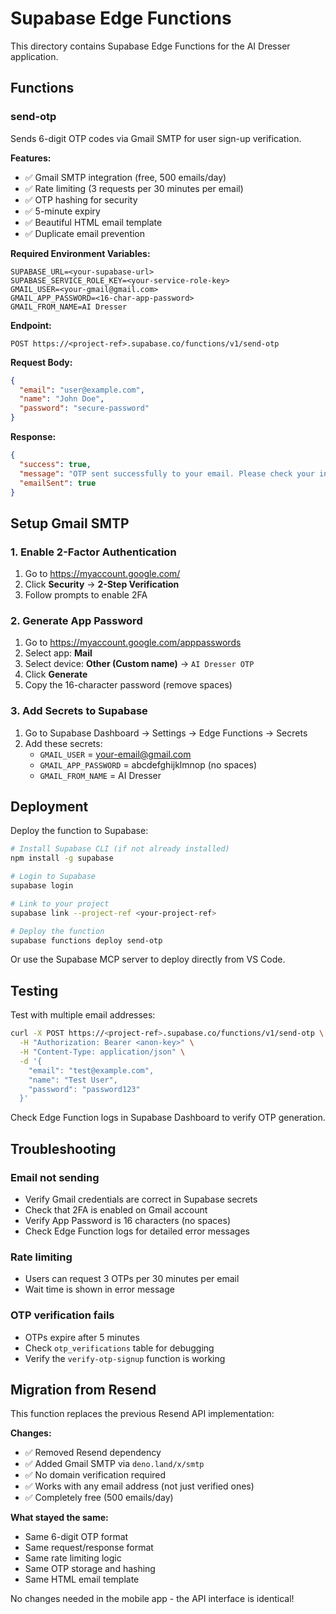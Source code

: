 # Supabase Edge Functions

This directory contains Supabase Edge Functions for the AI Dresser application.

## Functions

### send-otp

Sends 6-digit OTP codes via Gmail SMTP for user sign-up verification.

**Features:**
- ✅ Gmail SMTP integration (free, 500 emails/day)
- ✅ Rate limiting (3 requests per 30 minutes per email)
- ✅ OTP hashing for security
- ✅ 5-minute expiry
- ✅ Beautiful HTML email template
- ✅ Duplicate email prevention

**Required Environment Variables:**
```
SUPABASE_URL=<your-supabase-url>
SUPABASE_SERVICE_ROLE_KEY=<your-service-role-key>
GMAIL_USER=<your-gmail@gmail.com>
GMAIL_APP_PASSWORD=<16-char-app-password>
GMAIL_FROM_NAME=AI Dresser
```

**Endpoint:**
```
POST https://<project-ref>.supabase.co/functions/v1/send-otp
```

**Request Body:**
```json
{
  "email": "user@example.com",
  "name": "John Doe",
  "password": "secure-password"
}
```

**Response:**
```json
{
  "success": true,
  "message": "OTP sent successfully to your email. Please check your inbox.",
  "emailSent": true
}
```

## Setup Gmail SMTP

### 1. Enable 2-Factor Authentication
1. Go to https://myaccount.google.com/
2. Click **Security** → **2-Step Verification**
3. Follow prompts to enable 2FA

### 2. Generate App Password
1. Go to https://myaccount.google.com/apppasswords
2. Select app: **Mail**
3. Select device: **Other (Custom name)** → `AI Dresser OTP`
4. Click **Generate**
5. Copy the 16-character password (remove spaces)

### 3. Add Secrets to Supabase
1. Go to Supabase Dashboard → Settings → Edge Functions → Secrets
2. Add these secrets:
   - `GMAIL_USER` = your-email@gmail.com
   - `GMAIL_APP_PASSWORD` = abcdefghijklmnop (no spaces)
   - `GMAIL_FROM_NAME` = AI Dresser

## Deployment

Deploy the function to Supabase:

```bash
# Install Supabase CLI (if not already installed)
npm install -g supabase

# Login to Supabase
supabase login

# Link to your project
supabase link --project-ref <your-project-ref>

# Deploy the function
supabase functions deploy send-otp
```

Or use the Supabase MCP server to deploy directly from VS Code.

## Testing

Test with multiple email addresses:

```bash
curl -X POST https://<project-ref>.supabase.co/functions/v1/send-otp \
  -H "Authorization: Bearer <anon-key>" \
  -H "Content-Type: application/json" \
  -d '{
    "email": "test@example.com",
    "name": "Test User",
    "password": "password123"
  }'
```

Check Edge Function logs in Supabase Dashboard to verify OTP generation.

## Troubleshooting

### Email not sending
- Verify Gmail credentials are correct in Supabase secrets
- Check that 2FA is enabled on Gmail account
- Verify App Password is 16 characters (no spaces)
- Check Edge Function logs for detailed error messages

### Rate limiting
- Users can request 3 OTPs per 30 minutes per email
- Wait time is shown in error message

### OTP verification fails
- OTPs expire after 5 minutes
- Check `otp_verifications` table for debugging
- Verify the `verify-otp-signup` function is working

## Migration from Resend

This function replaces the previous Resend API implementation:

**Changes:**
- ✅ Removed Resend dependency
- ✅ Added Gmail SMTP via `deno.land/x/smtp`
- ✅ No domain verification required
- ✅ Works with any email address (not just verified ones)
- ✅ Completely free (500 emails/day)

**What stayed the same:**
- Same 6-digit OTP format
- Same request/response format
- Same rate limiting logic
- Same OTP storage and hashing
- Same HTML email template

No changes needed in the mobile app - the API interface is identical!
